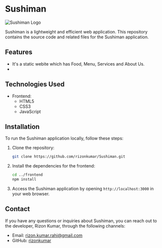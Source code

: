 # Sushiman

![Sushiman Logo](https://github.com/rizonkumar/Sushiman/blob/main/images/sushiman-logo.png)

Sushiman is a lightweight and efficient web application. This repository contains the source code and related files for the Sushiman application.

## Features

- It's a static webite which has Food, Menu, Services and About Us.
- 
## Technologies Used

- Frontend:
  - HTML5
  - CSS3
  - JavaScript

## Installation

To run the Sushiman application locally, follow these steps:

1. Clone the repository:

   ```bash
   git clone https://github.com/rizonkumar/Sushiman.git
   ```

2. Install the dependencies for the frontend:

   ```bash
   cd ../frontend
   npm install
   ```
3. Access the Sushiman application by opening `http://localhost:3000` in your web browser.


## Contact

If you have any questions or inquiries about Sushiman, you can reach out to the developer, Rizon Kumar, through the following channels:

- Email: [rizon.kumar.rahi@gmail.com](mailto:rizon.kumar.rahi@gmail.com)
- GitHub: [rizonkumar](https://github.com/rizonkumar)
